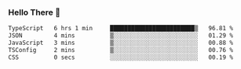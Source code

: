 ### Hello There 👋

<!--START_SECTION:waka-->

```txt
TypeScript   6 hrs 1 min     ████████████████████████▒   96.81 %
JSON         4 mins          ▒░░░░░░░░░░░░░░░░░░░░░░░░   01.29 %
JavaScript   3 mins          ▒░░░░░░░░░░░░░░░░░░░░░░░░   00.88 %
TSConfig     2 mins          ▒░░░░░░░░░░░░░░░░░░░░░░░░   00.76 %
CSS          0 secs          ░░░░░░░░░░░░░░░░░░░░░░░░░   00.19 %
```

<!--END_SECTION:waka-->
